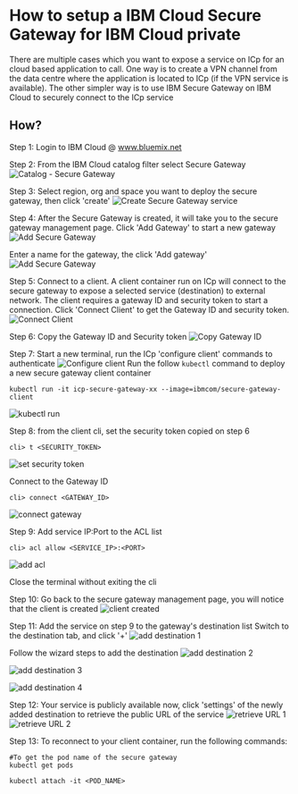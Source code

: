 # How to setup a IBM Cloud Secure Gateway for IBM Cloud private

There are multiple cases which you want to expose a service on ICp for an cloud based application to call. One way is to create a VPN channel from the data centre where the application is located to ICp (if the VPN service is available). The other simpler way is to use IBM Secure Gateway on IBM Cloud to securely connect to the ICp service

## How?

Step 1: Login to IBM Cloud @ www.bluemix.net

Step 2: From the IBM Cloud catalog filter select Secure Gateway
![Catalog - Secure Gateway](./images/ic-sg-create1.png)

Step 3: Select region, org and space you want to deploy the secure gateway, then click 'create'
![Create Secure Gateway service](./images/ic-sg-create2.png)

Step 4: After the Secure Gateway is created, it will take you to the secure gateway management page.
Click 'Add Gateway' to start a new gateway
![Add Secure Gateway](./images/ic-sg-create3.png)

Enter a name for the gateway, the click 'Add gateway'
![Add Secure Gateway](./images/ic-sg-create4.png)

Step 5: Connect to a client. A client container run on ICp will connect to the secure gateway to expose a selected service (destination) to external network. The client requires a gateway ID and security token to start a connection.
Click 'Connect Client' to get the Gateway ID and security token.
![Connect Client](./images/ic-sg-create5.png)

Step 6: Copy the Gateway ID and Security token
![Copy Gateway ID](./images/ic-sg-create6.png)

Step 7: Start a new terminal, run the ICp 'configure client' commands to authenticate
 ![Configure client](./images/ic-sg-create7a.png)
Run the follow `kubectl` command to deploy a new secure gateway client container
```
kubectl run -it icp-secure-gateway-xx --image=ibmcom/secure-gateway-client
```
![kubectl run](./images/ic-sg-create7_kubectl-run.png)

Step 8: from the client cli, set the security token copied on step 6
```
cli> t <SECURITY_TOKEN>
```
![set security token](./images/ic-sg-create8_settoken.png)

Connect to the Gateway ID
```
cli> connect <GATEWAY_ID>
```
![connect gateway](./images/ic-sg-create9_connect.png)

Step 9: Add service IP:Port to the ACL list
```
cli> acl allow <SERVICE_IP>:<PORT>
```
![add acl](./images/ic-sg-create10_acl.png)

Close the terminal without exiting the cli

Step 10: Go back to the secure gateway management page, you will notice that the client is created
![client created](./images/ic-sg-create11_clientcreated.png)

Step 11: Add the service on step 9 to the gateway's destination list
Switch to the destination tab, and click '+'
![add destination 1](./images/ic-sg-create12_adddest.png)

Follow the wizard steps to add the destination
![add destination 2](./images/ic-sg-create13.png)

![add destination 3](./images/ic-sg-create14.png)

![add destination 4](./images/ic-sg-create15.png)

Step 12: Your service is publicly available now, click 'settings' of the newly added destination to retrieve the public URL of the service
![retrieve URL 1](./images/ic-sg-create16.png)
![retrieve URL 2](./images/ic-sg-create17.png)

Step 13: To reconnect to your client container, run the following commands:
```
#To get the pod name of the secure gateway
kubectl get pods

kubectl attach -it <POD_NAME>
```
